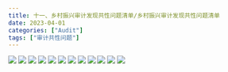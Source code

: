 ```yaml
---
title: 十一、乡村振兴审计发现共性问题清单/乡村振兴审计发现共性问题清单
date: 2023-04-01
categories: ["Audit"]
tags: ["审计共性问题"]
---
```

![](https://jsd.cdn.zzko.cn/gh/richffan/img@main/audit/审计发现共性问题清单/十一-乡村振兴审计发现共性问题清单/乡村振兴审计发现共性问题清单112.webp)
![](https://jsd.cdn.zzko.cn/gh/richffan/img@main/audit/审计发现共性问题清单/十一-乡村振兴审计发现共性问题清单/乡村振兴审计发现共性问题清单113.webp)
![](https://jsd.cdn.zzko.cn/gh/richffan/img@main/audit/审计发现共性问题清单/十一-乡村振兴审计发现共性问题清单/乡村振兴审计发现共性问题清单114.webp)
![](https://jsd.cdn.zzko.cn/gh/richffan/img@main/audit/审计发现共性问题清单/十一-乡村振兴审计发现共性问题清单/乡村振兴审计发现共性问题清单115.webp)
![](https://jsd.cdn.zzko.cn/gh/richffan/img@main/audit/审计发现共性问题清单/十一-乡村振兴审计发现共性问题清单/乡村振兴审计发现共性问题清单116.webp)
![](https://jsd.cdn.zzko.cn/gh/richffan/img@main/audit/审计发现共性问题清单/十一-乡村振兴审计发现共性问题清单/乡村振兴审计发现共性问题清单117.webp)
![](https://jsd.cdn.zzko.cn/gh/richffan/img@main/audit/审计发现共性问题清单/十一-乡村振兴审计发现共性问题清单/乡村振兴审计发现共性问题清单118.webp)
![](https://jsd.cdn.zzko.cn/gh/richffan/img@main/audit/审计发现共性问题清单/十一-乡村振兴审计发现共性问题清单/乡村振兴审计发现共性问题清单119.webp)
![](https://jsd.cdn.zzko.cn/gh/richffan/img@main/audit/审计发现共性问题清单/十一-乡村振兴审计发现共性问题清单/乡村振兴审计发现共性问题清单120.webp)
![](https://jsd.cdn.zzko.cn/gh/richffan/img@main/audit/审计发现共性问题清单/十一-乡村振兴审计发现共性问题清单/乡村振兴审计发现共性问题清单121.webp)
![](https://jsd.cdn.zzko.cn/gh/richffan/img@main/audit/审计发现共性问题清单/十一-乡村振兴审计发现共性问题清单/乡村振兴审计发现共性问题清单122.webp)
![](https://jsd.cdn.zzko.cn/gh/richffan/img@main/audit/审计发现共性问题清单/十一-乡村振兴审计发现共性问题清单/乡村振兴审计发现共性问题清单123.webp)
